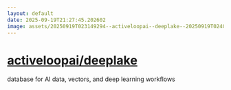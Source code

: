 ```yaml
---
layout: default
date: 2025-09-19T21:27:45.202602
image: assets/20250919T023149294--activeloopai--deeplake--20250919T024006071--cropped.png
---
```


# [activeloopai/deeplake](https://github.com/activeloopai/deeplake)

database for AI data, vectors, and deep learning workflows

